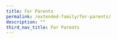 ```yaml
---
title: For Parents
permalink: /extended-family/for-parents/
description: ""
third_nav_title: For Parents
---
```

